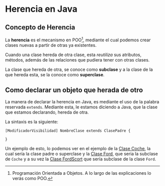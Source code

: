# Herencia en Java

## Concepto de Herencia

La **herencia** es el mecanismo en POO[^1], mediante el cual podemos crear clases nuevas a partir de otras ya existentes.

Cuando una clase hereda de otra clase, esta *reutiliza* sus atributos, métodos, además de las relaciones que pudiera tener con otras clases.

La clase que hereda de otra, se conoce como **subclase** y a la clase de la que hereda esta, se la conoce como **superclase**.


## Como declarar un objeto que herada de otro

La manera de declarar la herencia en Java, es mediante el uso de la palabra reservada `extends`.
Mediante esta, le estamos diciendo a Java, que la clase que estamos declarando, hereda de otra.

La sintaxis es la siguiente:

```console
[ModificadorVisibilidad] NombreClase extends ClasePadre { 

}
```

Un ejemplo de esto, lo podemos ver en el ejemplo de la [Clase Coche](coche.java), la cual sería la clase padre o superclase y la [Clase Ford](ford.java), que seria la subclase de `Coche` y a su vez la [Clase FordScort](fordscort.java) que sería subclase de la clase `Ford`. 

[^1]: Programación Orientada a Objetos. A lo largo de las explicaciones lo verás como POO.
